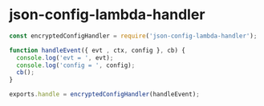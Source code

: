 json-config-lambda-handler
==========================

```js
const encryptedConfigHandler = require('json-config-lambda-handler');

function handleEvent({ evt , ctx, config }, cb) {
  console.log('evt = ', evt);
  console.log('config = ', config);
  cb();
}

exports.handle = encryptedConfigHandler(handleEvent);
```
